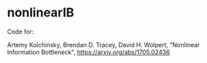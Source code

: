 # nonlinearIB
Code for:

Artemy Kolchinsky, Brendan D. Tracey, David H. Wolpert, "Nonlinear Information Bottleneck", https://arxiv.org/abs/1705.02436
